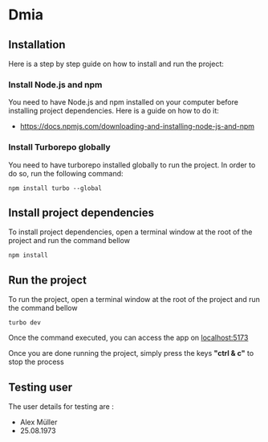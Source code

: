 # Dmia

## Installation
Here is a step by step guide on how to install and run the project:

### Install Node.js and npm
You need to have Node.js and npm installed on your computer before installing project dependencies. Here is a guide on how to do it:
- https://docs.npmjs.com/downloading-and-installing-node-js-and-npm

### Install Turborepo globally
You need to have turborepo installed globally to run the project. In order to do so, run the following command:
```
npm install turbo --global
```

## Install project dependencies
To install project dependencies, open a terminal window at the root of the project and run the command bellow
```
npm install
```

## Run the project
To run the project, open a terminal window at the root of the project and run the command bellow
```
turbo dev
```
Once the command executed, you can access the app on [localhost:5173](http://localhost:5173)

Once you are done running the project, simply press the keys __"ctrl & c"__ to stop the process

## Testing user
The user details for testing are :
- Alex Müller
- 25.08.1973
